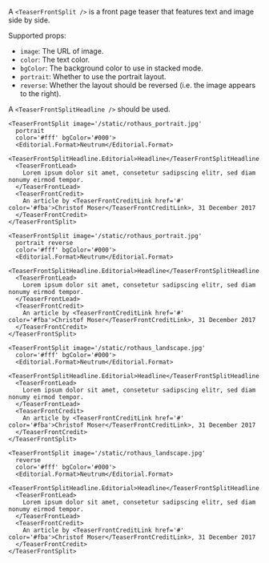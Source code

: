 A `<TeaserFrontSplit />` is a front page teaser that features text and image side by side.

Supported props:
- `image`: The URL of image.
- `color`: The text color.
- `bgColor`: The background color to use in stacked mode.
- `portrait`: Whether to use the portrait layout.
- `reverse`: Whether the layout should be reversed (i.e. the image appears to the right).

A `<TeaserFrontSplitHeadline />` should be used.

```react
<TeaserFrontSplit image='/static/rothaus_portrait.jpg'
  portrait
  color='#fff' bgColor='#000'>
  <Editorial.Format>Neutrum</Editorial.Format>
  <TeaserFrontSplitHeadline.Editorial>Headline</TeaserFrontSplitHeadline.Editorial>
  <TeaserFrontLead>
    Lorem ipsum dolor sit amet, consetetur sadipscing elitr, sed diam nonumy eirmod tempor.
  </TeaserFrontLead>
  <TeaserFrontCredit>
    An article by <TeaserFrontCreditLink href='#' color='#fba'>Christof Moser</TeaserFrontCreditLink>, 31 December 2017
  </TeaserFrontCredit>
</TeaserFrontSplit>
```

```react
<TeaserFrontSplit image='/static/rothaus_portrait.jpg'
  portrait reverse
  color='#fff' bgColor='#000'>
  <Editorial.Format>Neutrum</Editorial.Format>
  <TeaserFrontSplitHeadline.Editorial>Headline</TeaserFrontSplitHeadline.Editorial>
  <TeaserFrontLead>
    Lorem ipsum dolor sit amet, consetetur sadipscing elitr, sed diam nonumy eirmod tempor.
  </TeaserFrontLead>
  <TeaserFrontCredit>
    An article by <TeaserFrontCreditLink href='#' color='#fba'>Christof Moser</TeaserFrontCreditLink>, 31 December 2017
  </TeaserFrontCredit>
</TeaserFrontSplit>
```

```react
<TeaserFrontSplit image='/static/rothaus_landscape.jpg'
  color='#fff' bgColor='#000'>
  <Editorial.Format>Neutrum</Editorial.Format>
  <TeaserFrontSplitHeadline.Editorial>Headline</TeaserFrontSplitHeadline.Editorial>
  <TeaserFrontLead>
    Lorem ipsum dolor sit amet, consetetur sadipscing elitr, sed diam nonumy eirmod tempor.
  </TeaserFrontLead>
  <TeaserFrontCredit>
    An article by <TeaserFrontCreditLink href='#' color='#fba'>Christof Moser</TeaserFrontCreditLink>, 31 December 2017
  </TeaserFrontCredit>
</TeaserFrontSplit>
```

```react
<TeaserFrontSplit image='/static/rothaus_landscape.jpg'
  reverse
  color='#fff' bgColor='#000'>
  <Editorial.Format>Neutrum</Editorial.Format>
  <TeaserFrontSplitHeadline.Editorial>Headline</TeaserFrontSplitHeadline.Editorial>
  <TeaserFrontLead>
    Lorem ipsum dolor sit amet, consetetur sadipscing elitr, sed diam nonumy eirmod tempor.
  </TeaserFrontLead>
  <TeaserFrontCredit>
    An article by <TeaserFrontCreditLink href='#' color='#fba'>Christof Moser</TeaserFrontCreditLink>, 31 December 2017
  </TeaserFrontCredit>
</TeaserFrontSplit>
```
